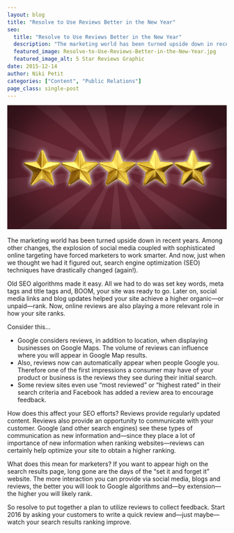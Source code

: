 ```yaml
---
layout: blog
title: "Resolve to Use Reviews Better in the New Year"
seo:
  title: "Resolve to Use Reviews Better in the New Year"
  description: "The marketing world has been turned upside down in recent years.  Among other changes, the explosion of social media coupled with sophisticated online targeting have forced marketers to work smarter."
  featured_image: Resolve-to-Use-Reviews-Better-in-the-New-Year.jpg
  featured_image_alt: 5 Star Reviews Graphic
date: 2015-12-14
author: Niki Petit
categories: ["Content", "Public Relations"]
page_class: single-post
---
```


![5 Star Reviews Graphic](Resolve-to-Use-Reviews-Better-in-the-New-Year.jpg)

The marketing world has been turned upside down in recent years. Among other changes, the explosion of social media coupled with sophisticated online targeting have forced marketers to work smarter. And now, just when we thought we had it figured out, search engine optimization (SEO) techniques have drastically changed (again!).

Old SEO algorithms made it easy. All we had to do was set key words, meta tags and title tags and, BOOM, your site was ready to go. Later on, social media links and blog updates helped your site achieve a higher organic&mdash;or unpaid&mdash;rank. Now, online reviews are also playing a more relevant role in how your site ranks.

Consider this...

- Google considers reviews, in addition to location, when displaying businesses on Google Maps. The volume of reviews can influence where you will appear in Google Map results.
- Also, reviews now can automatically appear when people Google you. Therefore one of the first impressions a consumer may have of your product or business is the reviews they see during their initial search.
- Some review sites even use “most reviewed” or “highest rated” in their search criteria and Facebook has added a review area to encourage feedback.

How does this affect your SEO efforts? Reviews provide regularly updated content. Reviews also provide an opportunity to communicate with your customer. Google (and other search engines) see these types of communication as new information and&mdash;since they place a lot of importance of new information when ranking websites&mdash;reviews can certainly help optimize your site to obtain a higher ranking.

What does this mean for marketers? If you want to appear high on the search results page, long gone are the days of the “set it and forget it” website. The more interaction you can provide via social media, blogs and reviews, the better you will look to Google algorithms and&mdash;by extension&mdash;the higher you will likely rank.

So resolve to put together a plan to utilize reviews to collect feedback. Start 2016 by asking your customers to write a quick review and&mdash;just maybe&mdash;watch your search results ranking improve.

